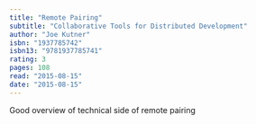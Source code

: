 ```yaml
---
title: "Remote Pairing"
subtitle: "Collaborative Tools for Distributed Development"
author: "Joe Kutner"
isbn: "1937785742"
isbn13: "9781937785741"
rating: 3
pages: 108
read: "2015-08-15"
date: "2015-08-15"
---
```

Good overview of technical side of remote pairing
